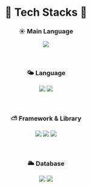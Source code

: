 <div align="center">
  
  # 🌈 Tech Stacks 🌈

  
  ### ☀️ Main Language
  <img src="https://img.shields.io/badge/Javascript-F7DF1E?style=for-the-badge&logo=javascript&logoColor=white"/>
  <br/>
  <br/>
  <br/>
  
  
  ### 🌤️ Language
  <img src="https://img.shields.io/badge/Typescript-3178C6?style=for-the-badge&logo=typescript&logoColor=white"/>
  <img src="https://img.shields.io/badge/JAVA-007396?style=for-the-badge&logo=java&logoColor=white">
  <br/>
  <br/>
  <br/>
  
  
  ### ⛅ Framework & Library
  <img src="https://img.shields.io/badge/Nest.js-000000?style=for-the-badge&logo=nestjs&logoColor=E0234E">
  <img src="https://img.shields.io/badge/Express-000000?style=for-the-badge&logo=express&logoColor=white">
  <img src="https://img.shields.io/badge/React-61DAFB?style=for-the-badge&logo=react&logoColor=white">
  <br/>
  <br/>
  <br/>
  
  
  ### 🌥️ Database
  <img src="https://img.shields.io/badge/Mysql-4479A1?style=for-the-badge&logo=mysql&logoColor=white">
  <img src="https://img.shields.io/badge/Postgre-4169E1?style=for-the-badge&logo=postgresql&logoColor=white">
  <br/>
  <br/>
  <br/>
  
</div>
